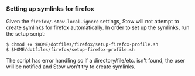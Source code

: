 ### Setting up symlinks for firefox
Given the `firefox/.stow-local-ignore` settings, Stow will not attempt to create symlinks for firefox automatically.
In order to set up the symlinks, run the setup script:
```
$ chmod +x $HOME/dotfiles/firefox/setup-firefox-profile.sh
$ $HOME/dotfiles/firefox/setup-firefox-profile.sh
```
The script has error handling so if a directory/file/etc. isn't found, the user will be notified and Stow won't try to create symlinks.
